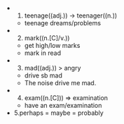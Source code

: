-
  1. teenage((adj.)) -> teenager((n.))
	- teenage dreams/problems
-
  2. mark((n.[C]/v.))
	- get high/low marks
	- mark in read
-
  3. mad((adj.)) > angry
	- drive sb mad
	- The noise drive me mad.
-
  4. exam((n.[C])) => examination
	- have an exam/examination
- 5.perhaps = maybe = probably